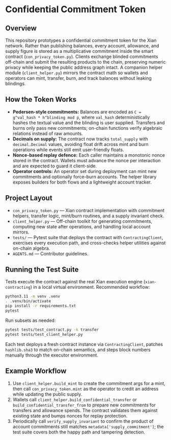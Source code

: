 # Confidential Commitment Token

## Overview
This repository prototypes a confidential commitment token for the Xian network. Rather than publishing balances, every account, allowance, and supply figure is stored as a multiplicative commitment inside the smart contract (`con_privacy_token.py`). Clients exchange blinded commitments off-chain and submit the resulting products to the chain, preserving numeric privacy while keeping the public address graph intact. A companion helper module (`client_helper.py`) mirrors the contract math so wallets and operators can mint, transfer, burn, and track balances without leaking blindings.

## How the Token Works
- **Pedersen-style commitments:** Balances are encoded as `C = g^val_hash * h^blinding mod p`, where `val_hash` deterministically hashes the textual value and the blinding is user supplied. Transfers and burns only pass new commitments; on-chain functions verify algebraic relations instead of raw amounts.
- **Decimals on supply:** The contract now tracks `total_supply` with `decimal.Decimal` values, avoiding float drift across mint and burn operations while events still emit user-friendly floats.
- **Nonce-based replay defence:** Each caller maintains a monotonic nonce stored in the contract. Wallets must advance the nonce per interaction and are expected to guard it client-side.
- **Operator controls:** An operator set during deployment can mint new commitments and optionally force-burn accounts. The helper library exposes builders for both flows and a lightweight account tracker.

## Project Layout
- `con_privacy_token.py` — Xian contract implementation with commitment helpers, transfer logic, mint/burn routines, and a supply invariant check.
- `client_helper.py` — Off-chain toolkit for generating commitments, computing new state after operations, and handling local account mirrors.
- `tests/` — Pytest suite that deploys the contract with `ContractingClient`, exercises every execution path, and cross-checks helper utilities against on-chain algebra.
- `AGENTS.md` — Contributor guidelines.

## Running the Test Suite
Tests execute the contract against the real Xian execution engine (`xian-contracting`) in a local virtual environment. Recommended workflow:

```bash
python3.11 -m venv .venv
. .venv/bin/activate
pip install -r requirements.txt
pytest
```

Run subsets as needed:

```bash
pytest tests/test_contract.py -k transfer
pytest tests/test_client_helper.py
```

Each test deploys a fresh contract instance via `ContractingClient`, patches `hashlib.sha3` to match on-chain semantics, and steps block numbers manually through the executor environment.

## Example Workflow
1. Use `client_helper.build_mint` to create the commitment args for a mint, then call `con_privacy_token.mint` as the operator to credit an address while updating the public supply.
2. Wallets call `client_helper.build_confidential_transfer` or `build_confidential_transfer_from` to prepare new commitments for transfers and allowance spends. The contract validates them against existing state and bumps nonces for replay protection.
3. Periodically call `verify_supply_invariant` to confirm the product of account commitments still matches `metadata['supply_commitment']`; the test suite covers both the happy path and tampering detection.
